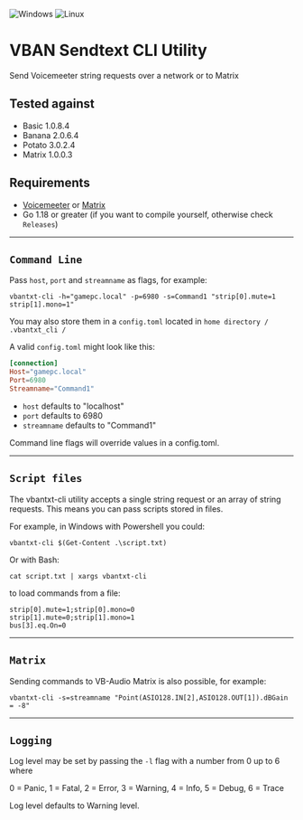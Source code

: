 ![Windows](https://img.shields.io/badge/Windows-0078D6?style=for-the-badge&logo=windows&logoColor=white)
![Linux](https://img.shields.io/badge/Linux-FCC624?style=for-the-badge&logo=linux&logoColor=black)

# VBAN Sendtext CLI Utility

Send Voicemeeter string requests over a network or to Matrix

## Tested against

- Basic 1.0.8.4
- Banana 2.0.6.4
- Potato 3.0.2.4
- Matrix 1.0.0.3

## Requirements

- [Voicemeeter](https://voicemeeter.com/) or [Matrix](https://vb-audio.com/Matrix/)
- Go 1.18 or greater (if you want to compile yourself, otherwise check `Releases`)

---

## `Command Line`

Pass `host`, `port` and `streamname` as flags, for example:

```
vbantxt-cli -h="gamepc.local" -p=6980 -s=Command1 "strip[0].mute=1 strip[1].mono=1"
```

You may also store them in a `config.toml` located in `home directory / .vbantxt_cli /`

A valid `config.toml` might look like this:

```toml
[connection]
Host="gamepc.local"
Port=6980
Streamname="Command1"
```

- `host` defaults to "localhost"
- `port` defaults to 6980
- `streamname` defaults to "Command1"

Command line flags will override values in a config.toml.

---

## `Script files`

The vbantxt-cli utility accepts a single string request or an array of string requests. This means you can pass scripts stored in files.

For example, in Windows with Powershell you could:

`vbantxt-cli $(Get-Content .\script.txt)`

Or with Bash:

`cat script.txt | xargs vbantxt-cli`

to load commands from a file:

```
strip[0].mute=1;strip[0].mono=0
strip[1].mute=0;strip[1].mono=1
bus[3].eq.On=0
```

---

## `Matrix`

Sending commands to VB-Audio Matrix is also possible, for example:

```
vbantxt-cli -s=streamname "Point(ASIO128.IN[2],ASIO128.OUT[1]).dBGain = -8"
```

---

## `Logging`

Log level may be set by passing the `-l` flag with a number from 0 up to 6 where

0 = Panic, 1 = Fatal, 2 = Error, 3 = Warning, 4 = Info, 5 = Debug, 6 = Trace

Log level defaults to Warning level.
